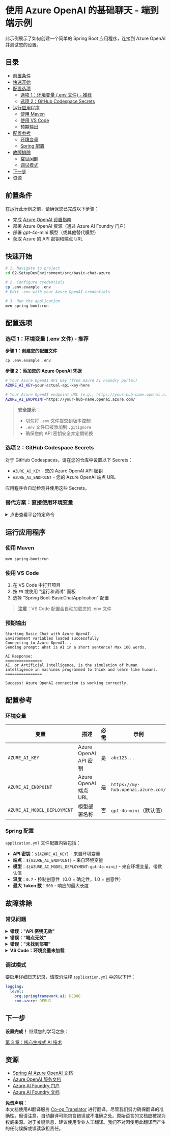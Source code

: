 <!--
CO_OP_TRANSLATOR_METADATA:
{
  "original_hash": "2289320a74aeca1eb844cd7d3a7a9e12",
  "translation_date": "2025-07-21T16:25:37+00:00",
  "source_file": "02-SetupDevEnvironment/src/basic-chat-azure/README.md",
  "language_code": "zh"
}
-->
# 使用 Azure OpenAI 的基础聊天 - 端到端示例

此示例展示了如何创建一个简单的 Spring Boot 应用程序，连接到 Azure OpenAI 并测试您的设置。

## 目录

- [前置条件](../../../../../02-SetupDevEnvironment/src/basic-chat-azure)
- [快速开始](../../../../../02-SetupDevEnvironment/src/basic-chat-azure)
- [配置选项](../../../../../02-SetupDevEnvironment/src/basic-chat-azure)
  - [选项 1：环境变量 (.env 文件) - 推荐](../../../../../02-SetupDevEnvironment/src/basic-chat-azure)
  - [选项 2：GitHub Codespace Secrets](../../../../../02-SetupDevEnvironment/src/basic-chat-azure)
- [运行应用程序](../../../../../02-SetupDevEnvironment/src/basic-chat-azure)
  - [使用 Maven](../../../../../02-SetupDevEnvironment/src/basic-chat-azure)
  - [使用 VS Code](../../../../../02-SetupDevEnvironment/src/basic-chat-azure)
  - [预期输出](../../../../../02-SetupDevEnvironment/src/basic-chat-azure)
- [配置参考](../../../../../02-SetupDevEnvironment/src/basic-chat-azure)
  - [环境变量](../../../../../02-SetupDevEnvironment/src/basic-chat-azure)
  - [Spring 配置](../../../../../02-SetupDevEnvironment/src/basic-chat-azure)
- [故障排除](../../../../../02-SetupDevEnvironment/src/basic-chat-azure)
  - [常见问题](../../../../../02-SetupDevEnvironment/src/basic-chat-azure)
  - [调试模式](../../../../../02-SetupDevEnvironment/src/basic-chat-azure)
- [下一步](../../../../../02-SetupDevEnvironment/src/basic-chat-azure)
- [资源](../../../../../02-SetupDevEnvironment/src/basic-chat-azure)

## 前置条件

在运行此示例之前，请确保您已完成以下步骤：

- 完成 [Azure OpenAI 设置指南](../../getting-started-azure-openai.md)  
- 部署 Azure OpenAI 资源（通过 Azure AI Foundry 门户）  
- 部署 gpt-4o-mini 模型（或其他替代模型）  
- 获取 Azure 的 API 密钥和端点 URL  

## 快速开始

```bash
# 1. Navigate to project
cd 02-SetupDevEnvironment/src/basic-chat-azure

# 2. Configure credentials
cp .env.example .env
# Edit .env with your Azure OpenAI credentials

# 3. Run the application
mvn spring-boot:run
```

## 配置选项

### 选项 1：环境变量 (.env 文件) - 推荐

**步骤 1：创建您的配置文件**  
```bash
cp .env.example .env
```

**步骤 2：添加您的 Azure OpenAI 凭据**  
```bash
# Your Azure OpenAI API key (from Azure AI Foundry portal)
AZURE_AI_KEY=your-actual-api-key-here

# Your Azure OpenAI endpoint URL (e.g., https://your-hub-name.openai.azure.com/)
AZURE_AI_ENDPOINT=https://your-hub-name.openai.azure.com/
```

> **安全提示**：  
> - 切勿将 `.env` 文件提交到版本控制  
> - `.env` 文件已被添加到 `.gitignore`  
> - 确保您的 API 密钥安全并定期轮换  

### 选项 2：GitHub Codespace Secrets

对于 GitHub Codespaces，请在您的仓库中设置以下 Secrets：
- `AZURE_AI_KEY` - 您的 Azure OpenAI API 密钥
- `AZURE_AI_ENDPOINT` - 您的 Azure OpenAI 端点 URL

应用程序会自动检测并使用这些 Secrets。

### 替代方案：直接使用环境变量

<details>
<summary>点击查看平台特定命令</summary>

**Linux/macOS (bash/zsh):**  
```bash
export AZURE_AI_KEY=your-actual-api-key-here
export AZURE_AI_ENDPOINT=https://your-hub-name.openai.azure.com/
```

**Windows (命令提示符):**  
```cmd
set AZURE_AI_KEY=your-actual-api-key-here
set AZURE_AI_ENDPOINT=https://your-hub-name.openai.azure.com/
```

**Windows (PowerShell):**  
```powershell
$env:AZURE_AI_KEY="your-actual-api-key-here"
$env:AZURE_AI_ENDPOINT="https://your-hub-name.openai.azure.com/"
```
</details>

## 运行应用程序

### 使用 Maven

```bash
mvn spring-boot:run
```

### 使用 VS Code

1. 在 VS Code 中打开项目  
2. 按 `F5` 或使用 "运行和调试" 面板  
3. 选择 "Spring Boot-BasicChatApplication" 配置  

> **注意**：VS Code 配置会自动加载您的 .env 文件  

### 预期输出

```
Starting Basic Chat with Azure OpenAI...
Environment variables loaded successfully
Connecting to Azure OpenAI...
Sending prompt: What is AI in a short sentence? Max 100 words.

AI Response:
================
AI, or Artificial Intelligence, is the simulation of human intelligence in machines programmed to think and learn like humans.
================

Success! Azure OpenAI connection is working correctly.
```

## 配置参考

### 环境变量

| 变量 | 描述 | 必需 | 示例 |
|------|------|------|------|
| `AZURE_AI_KEY` | Azure OpenAI API 密钥 | 是 | `abc123...` |
| `AZURE_AI_ENDPOINT` | Azure OpenAI 端点 URL | 是 | `https://my-hub.openai.azure.com/` |
| `AZURE_AI_MODEL_DEPLOYMENT` | 模型部署名称 | 否 | `gpt-4o-mini`（默认值） |

### Spring 配置

`application.yml` 文件配置内容包括：
- **API 密钥**：`${AZURE_AI_KEY}` - 来自环境变量  
- **端点**：`${AZURE_AI_ENDPOINT}` - 来自环境变量  
- **模型**：`${AZURE_AI_MODEL_DEPLOYMENT:gpt-4o-mini}` - 来自环境变量，带默认值  
- **温度**：`0.7` - 控制创意性（0.0 = 确定性，1.0 = 创意性）  
- **最大 Token 数**：`500` - 响应的最大长度  

## 故障排除

### 常见问题

<details>
<summary><strong>错误："API 密钥无效"</strong></summary>

- 检查您的 `.env` 文件中是否正确设置了 `AZURE_AI_KEY`  
- 确保 API 密钥与 Azure AI Foundry 门户中的完全一致  
- 确保密钥周围没有额外的空格或引号  
</details>

<details>
<summary><strong>错误："端点无效"</strong></summary>

- 确保您的 `AZURE_AI_ENDPOINT` 包含完整的 URL（例如 `https://your-hub-name.openai.azure.com/`）  
- 检查是否有一致的尾部斜杠  
- 确保端点与您的 Azure 部署区域匹配  
</details>

<details>
<summary><strong>错误："未找到部署"</strong></summary>

- 确保您的模型部署名称与 Azure 中部署的名称完全一致  
- 检查模型是否已成功部署并处于活动状态  
- 尝试使用默认部署名称：`gpt-4o-mini`  
</details>

<details>
<summary><strong>VS Code：环境变量未加载</strong></summary>

- 确保您的 `.env` 文件位于项目根目录（与 `pom.xml` 同级）  
- 尝试在 VS Code 的集成终端中运行 `mvn spring-boot:run`  
- 检查 VS Code 的 Java 扩展是否正确安装  
- 验证启动配置是否包含 `"envFile": "${workspaceFolder}/.env"`  
</details>

### 调试模式

要启用详细日志记录，请取消注释 `application.yml` 中的以下行：

```yaml
logging:
  level:
    org.springframework.ai: DEBUG
    com.azure: DEBUG
```

## 下一步

**设置完成！** 继续您的学习之旅：

[第 3 章：核心生成式 AI 技术](../../../03-CoreGenerativeAITechniques/README.md)

## 资源

- [Spring AI Azure OpenAI 文档](https://docs.spring.io/spring-ai/reference/api/clients/azure-openai-chat.html)  
- [Azure OpenAI 服务文档](https://learn.microsoft.com/azure/ai-services/openai/)  
- [Azure AI Foundry 门户](https://ai.azure.com/)  
- [Azure AI Foundry 文档](https://learn.microsoft.com/azure/ai-foundry/how-to/create-projects?tabs=ai-foundry&pivots=hub-project)  

**免责声明**：  
本文档使用AI翻译服务 [Co-op Translator](https://github.com/Azure/co-op-translator) 进行翻译。尽管我们努力确保翻译的准确性，但请注意，自动翻译可能包含错误或不准确之处。原始语言的文档应被视为权威来源。对于关键信息，建议使用专业人工翻译。我们不对因使用此翻译而产生的任何误解或误读承担责任。